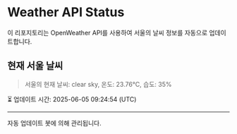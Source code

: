 
# Weather API Status

이 리포지토리는 OpenWeather API를 사용하여 서울의 날씨 정보를 자동으로 업데이트합니다.

## 현재 서울 날씨
> 서울의 현재 날씨: clear sky, 온도: 23.76°C, 습도: 35%

⏳ 업데이트 시간: 2025-06-05 09:24:54 (UTC)

---
자동 업데이트 봇에 의해 관리됩니다.
